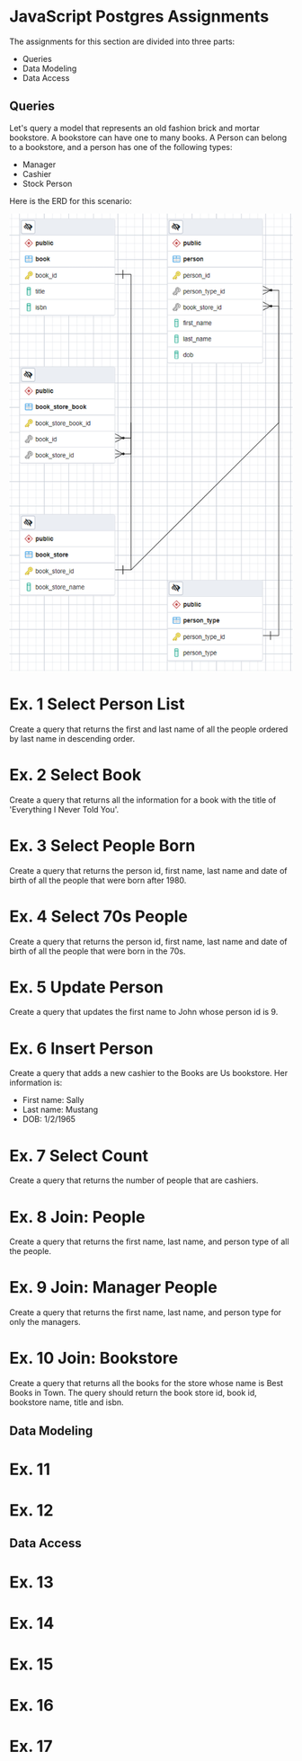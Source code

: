 # JavaScript Postgres Assignments

The assignments for this section are divided into three parts:
- Queries
- Data Modeling
- Data Access

## Queries

Let's query a model that represents an old fashion brick and mortar bookstore.  A bookstore can have one to many books.  A Person can belong to a bookstore, and a person has one of the following types:
  - Manager
  - Cashier
  - Stock Person

Here is the ERD for this scenario:

![](./docs/erd.png)

# Ex. 1 Select Person List
Create a query that returns the first and last name of all the people ordered by last name in descending order.

# Ex. 2 Select Book
Create a query that returns all the information for a book with the title of 'Everything I Never Told You'.

# Ex. 3 Select People Born
Create a query that returns the person id, first name, last name and date of birth of all the people that were born after 1980.

# Ex. 4 Select 70s People
Create a query that returns the person id, first name, last name and date of birth of all the people that were born in the 70s.

# Ex. 5 Update Person
Create a query that updates the first name to John whose person id is 9.

# Ex. 6 Insert Person
Create a query that adds a new cashier to the Books are Us bookstore.  Her information is:
 - First name: Sally
 - Last name: Mustang
 - DOB: 1/2/1965

# Ex. 7 Select Count
Create a query that returns the number of people that are cashiers.

# Ex. 8 Join: People
Create a query that returns the first name, last name, and person type of all the people.

# Ex. 9 Join: Manager People
Create a query that returns the first name, last name, and person type for only the managers.

# Ex. 10 Join: Bookstore
Create a query that returns all the books for the store whose name is Best Books in Town.  The query should return the book store id, book id, bookstore name, title and isbn.


## Data Modeling

# Ex. 11

# Ex. 12


## Data Access

# Ex. 13

# Ex. 14

# Ex. 15

# Ex. 16

# Ex. 17